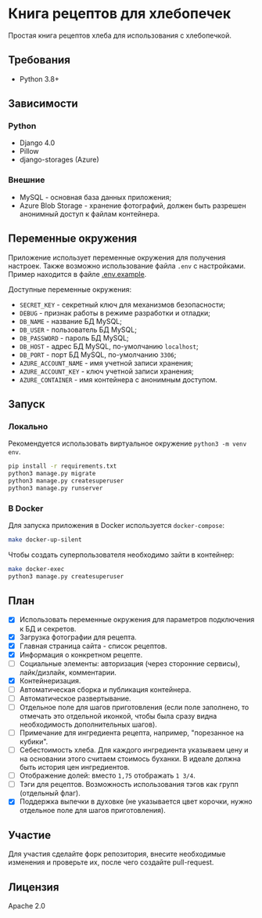 # Книга рецептов для хлебопечек

Простая книга рецептов хлеба для использования с хлебопечкой.

## Требования

* Python 3.8+

## Зависимости

### Python

* Django 4.0
* Pillow
* django-storages (Azure)

### Внешние

* MySQL - основная база данных приложения;
* Azure Blob Storage - хранение фотографий, должен быть разрешен анонимный доступ к файлам контейнера.

## Переменные окружения

Приложение использует переменные окружения для получения настроек. Также возможно использование файла `.env` с настройками. Пример находится в файле [.env.example](.env.example).

Доступные переменные окружения:

* `SECRET_KEY` - секретный ключ для механизмов безопасности;
* `DEBUG` - признак работы в режиме разработки и отладки;
* `DB_NAME` - название БД MySQL;
* `DB_USER` - пользователь БД MySQL;
* `DB_PASSWORD` - пароль БД MySQL;
* `DB_HOST` - адрес БД MySQL, по-умолчанию `localhost`;
* `DB_PORT` - порт БД MySQL, по-умолчанию `3306`;
* `AZURE_ACCOUNT_NAME` - имя учетной записи хранения;
* `AZURE_ACCOUNT_KEY` - ключ учетной записи хранения;
* `AZURE_CONTAINER` - имя контейнера с анонимным доступом.

## Запуск

### Локально

Рекомендуется использовать виртуальное окружение `python3 -m venv env`.

```sh
pip install -r requirements.txt
python3 manage.py migrate
python3 manage.py createsuperuser
python3 manage.py runserver
```

### В Docker

Для запуска приложения в Docker используется `docker-compose`:

```sh
make docker-up-silent
```

Чтобы создать суперпользователя необходимо зайти в контейнер:

```sh
make docker-exec
python3 manage.py createsuperuser
```

## План

- [x] Использовать переменные окружения для параметров подключения к БД и секретов.
- [x] Загрузка фотографии для рецепта.
- [x] Главная страница сайта - список рецептов.
- [x] Информация о конкретном рецепте.
- [ ] Социальные элементы: авторизация (через сторонние сервисы), лайк/дизлайк, комментарии.
- [x] Контейнеризация.
- [ ] Автоматическая сборка и публикация контейнера.
- [ ] Автоматическое развертывание.
- [ ] Отдельное поле для шагов приготовления (если поле заполнено, то отмечать это отдельной иконкой, чтобы была сразу видна необходимость дополнительных шагов).
- [ ] Примечание для ингредиента рецепта, например, "порезанное на кубики".
- [ ] Себестоимость хлеба. Для каждого ингредиента указываем цену и на основании этого считаем стоимось буханки. В идеале должна быть история цен ингредиентов.
- [ ] Отображение долей: вместо `1,75` отображать `1 3/4`.
- [ ] Тэги для рецептов. Возможность использования тэгов как групп (отдельный флаг).
- [x] Поддержка выпечки в духовке (не указывается цвет корочки, нужно отдельное поле для шагов приготовления).

## Участие

Для участия сделайте форк репозитория, внесите необходимые изменения и проверьте их, после чего создайте pull-request.

## Лицензия

Apache 2.0
